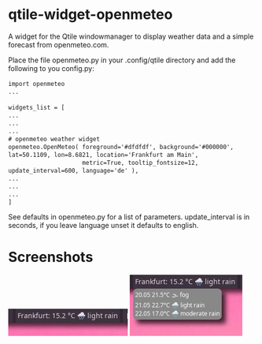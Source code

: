 # qtile-widget-openmeteo
A widget for the Qtile windowmanager to display weather data and a simple forecast from openmeteo.com.
    
Place the file openmeteo.py in your .config/qtile directory and add the following to you config.py:
        
    import openmeteo
    ...
        
    widgets_list = [
    ...
    ...
    ...
    # openmeteo weather widget
    openmeteo.OpenMeteo( foreground='#dfdfdf', background='#000000', lat=50.1109, lon=8.6821, location='Frankfurt am Main', 
                         metric=True, tooltip_fontsize=12, update_interval=600, language='de' ),
    ...
    ...
    ...
    ]
        
See defaults in openmeteo.py for a list of parameters.
update_interval is in seconds, if you leave language unset it defaults to english.

# Screenshots

![current weather](./qtile-openmeteo1.jpg)
![... with tooltip](./qtile-openmeteo2.jpg)
